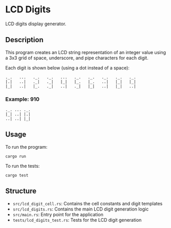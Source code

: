 # LCD Digits

LCD digits display generator.


## Description

This program creates an LCD string representation of an integer value using a 3x3 grid of space, underscore, and pipe characters for each digit.

Each digit is shown below (using a dot instead of a space):

```
._.   ...   ._.   ._.   ...   ._.   ._.   ._.   ._.   ._.
|.|   ..|   ._|   ._|   |_|   |_.   |_.   ..|   |_|   |_|
|_|   ..|   |_.   ._|   ..|   ._|   |_|   ..|   |_|   ..|
```

### Example: 910

```
._. ... ._.
|_| ..| |.|
..| ..| |_|
```

## Usage

To run the program:

```
cargo run
```

To run the tests:

```
cargo test
```

## Structure

- `src/lcd_digit_cell.rs`: Contains the cell constants and digit templates
- `src/lcd_digits.rs`: Contains the main LCD digit generation logic
- `src/main.rs`: Entry point for the application
- `tests/lcd_digits_test.rs`: Tests for the LCD digit generation
